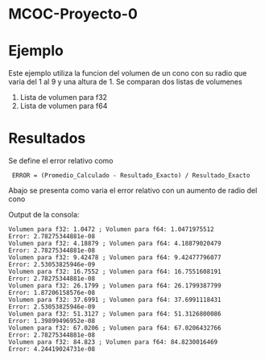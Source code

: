 # MCOC-Proyecto-0
      
 Ejemplo
 ==========
Este ejemplo utiliza la funcion del volumen de un cono con su radio que varia del 1 al 9 y una altura de 1.
Se comparan dos listas de volumenes
  1. Lista de volumen para f32
  2. Lista de volumen para f64
  
 Resultados
 ==========================
Se define el error relativo como

     ERROR = (Promedio_Calculado - Resultado_Exacto) / Resultado_Exacto

Abajo se presenta como varia el error relativo con un aumento de radio del cono


Output de la consola:

    Volumen para f32: 1.0472 ; Volumen para f64: 1.0471975512
    Error: 2.78275344881e-08
    Volumen para f32: 4.18879 ; Volumen para f64: 4.18879020479
    Error: 2.78275344881e-08
    Volumen para f32: 9.42478 ; Volumen para f64: 9.42477796077
    Error: 2.53053825946e-09
    Volumen para f32: 16.7552 ; Volumen para f64: 16.7551608191
    Error: 2.78275344881e-08
    Volumen para f32: 26.1799 ; Volumen para f64: 26.1799387799
    Error: 1.87206158576e-08
    Volumen para f32: 37.6991 ; Volumen para f64: 37.6991118431
    Error: 2.53053825946e-09
    Volumen para f32: 51.3127 ; Volumen para f64: 51.3126800086
    Error: 1.39899496952e-08
    Volumen para f32: 67.0206 ; Volumen para f64: 67.0206432766
    Error: 2.78275344881e-08
    Volumen para f32: 84.823 ; Volumen para f64: 84.8230016469
    Error: 4.24419024731e-08  

